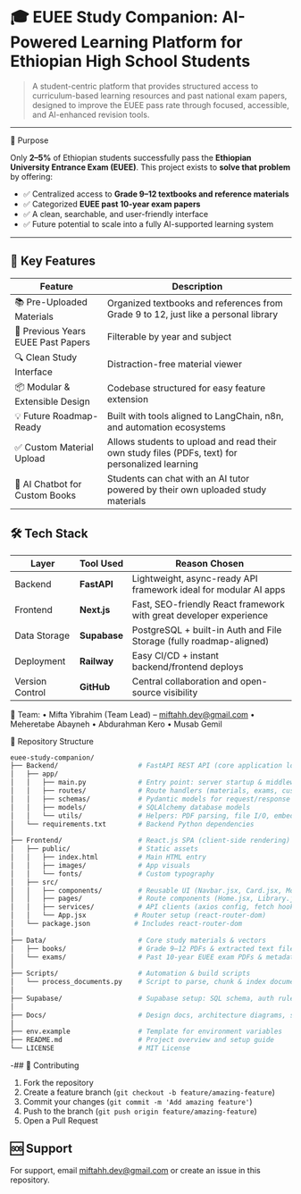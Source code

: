 # 🎓 EUEE Study Companion: AI-Powered Learning Platform for Ethiopian High School Students

> A student-centric platform that provides structured access to curriculum-based learning resources and past national exam papers, designed to improve the EUEE pass rate through focused, accessible, and AI-enhanced revision tools.

---
 📌 Purpose

Only **2–5%** of Ethiopian students successfully pass the **Ethiopian University Entrance Exam (EUEE)**. This project exists to **solve that problem** by offering:
- ✅ Centralized access to **Grade 9–12 textbooks and reference materials**
- ✅ Categorized **EUEE past 10-year exam papers**
- ✅ A clean, searchable, and user-friendly interface
- ✅ Future potential to scale into a fully AI-supported learning system

---

## 🚀 Key Features
| Feature                         | Description                                                                                     |
|---------------------------------|-------------------------------------------------------------------------------------------------|
| 📚 Pre-Uploaded Materials       | Organized textbooks and references from Grade 9 to 12, just like a personal library             |
| 📄 Previous Years EUEE Past Papers | Filterable by year and subject                                                                |
| 🔍 Clean Study Interface        | Distraction-free material viewer                                                               |
| 📦 Modular & Extensible Design  | Codebase structured for easy feature extension                                                 |
| 💡 Future Roadmap-Ready         | Built with tools aligned to LangChain, n8n, and automation ecosystems                           |
| ✅ Custom Material Upload       | Allows students to upload and read their own study files (PDFs, text) for personalized learning |
| 🤖 AI Chatbot for Custom Books | Students can chat with an AI tutor powered by their own uploaded study materials                 |

## 🛠️ Tech Stack

| Layer              | Tool Used         | Reason Chosen                                                              |
|--------------------|------------------|----------------------------------------------------------------------------|
| Backend            | **FastAPI**       | Lightweight, async-ready API framework ideal for modular AI apps          |
| Frontend           | **Next.js**       | Fast, SEO-friendly React framework with great developer experience        |
| Data Storage       | **Supabase**      | PostgreSQL + built-in Auth and File Storage (fully roadmap-aligned)       |
| Deployment         | **Railway**       | Easy CI/CD + instant backend/frontend deploys                             |
| Version Control    | **GitHub**        | Central collaboration and open-source visibility                          |

👥 Team:
•	Mifta Yibrahim (Team Lead) – miftahh.dev@gmail.com
•	Meheretabe Abayneh
•	Abdurahman Kero
•	Musab Gemil

 📂 Repository Structure

```bash
euee-study-companion/
├── Backend/                    # FastAPI REST API (core application logic)
│   ├── app/
│   │   ├── main.py             # Entry point: server startup & middleware
│   │   ├── routes/             # Route handlers (materials, exams, custom uploads, chatbot)
│   │   ├── schemas/            # Pydantic models for request/response validation
│   │   ├── models/             # SQLAlchemy database models
│   │   └── utils/              # Helpers: PDF parsing, file I/O, embedding functions
│   └── requirements.txt        # Backend Python dependencies
│
├── Frontend/                   # React.js SPA (client-side rendering)
│   ├── public/                 # Static assets
│   │   ├── index.html          # Main HTML entry
│   │   ├── images/             # App visuals
│   │   └── fonts/              # Custom typography
│   ├── src/
│   │   ├── components/         # Reusable UI (Navbar.jsx, Card.jsx, Modal.jsx)
│   │   ├── pages/              # Route components (Home.jsx, Library.jsx, Exams.jsx, Chat.jsx)
│   │   ├── services/           # API clients (axios config, fetch hooks)
│   │   └── App.jsx            # Router setup (react-router-dom)
│   └── package.json           # Includes react-router-dom
│
├── Data/                       # Core study materials & vectors
│   ├── books/                  # Grade 9–12 PDFs & extracted text files
│   └── exams/                  # Past 10-year EUEE exam PDFs & metadata
│
├── Scripts/                    # Automation & build scripts
│   └── process_documents.py    # Script to parse, chunk & index documents into FAISS
│
├── Supabase/                   # Supabase setup: SQL schema, auth rules & storage policies
│
├── Docs/                       # Design docs, architecture diagrams, screenshots
│
├── env.example                 # Template for environment variables
├── README.md                   # Project overview and setup guide
└── LICENSE                     # MIT License
```

-## 🤝 Contributing

1. Fork the repository
2. Create a feature branch (`git checkout -b feature/amazing-feature`)
3. Commit your changes (`git commit -m 'Add amazing feature'`)
4. Push to the branch (`git push origin feature/amazing-feature`)
5. Open a Pull Request


## 🆘 Support

For support, email miftahh.dev@gmail.com or create an issue in this repository.


